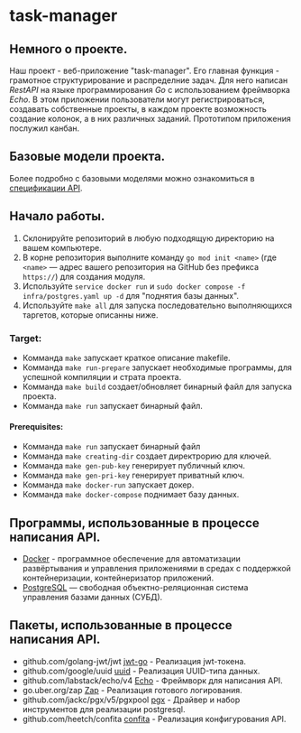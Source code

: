 # task-manager

## Немного о проекте.
Наш проект - веб-приложение "task-manager". Его главная функция - грамотное структурирование и распределние задач. Для него написан *RestAPI* на языке программирования *Go* с использованием фреймворка *Echo*.
В этом приложении пользователи могут регистрироваться, создавать собственные проекты, в каждом проекте возможность создание колонок, а в них различных заданий. Прототипом приложения послужил канбан.
## Базовые модели проекта.
Более подробно с базовыми моделями можно ознакомиться в [спецификации API](SPECIFICATION.md).

## Начало работы.
1. Склонируйте репозиторий в любую подходящую директорию на вашем компьютере.
2. В корне репозитория выполните команду `go mod init <name>` (где `<name>` — адрес вашего репозитория на GitHub без
   префикса `https://`) для создания модуля.
3. Используйте `service docker run` и `sudo docker compose -f infra/postgres.yaml up -d` для "поднятия базы данных". 
4. Используйте `make all` для запуска последовательно выполняющихся таргетов, которые описанны ниже.

### Target:
- Комманда `make` запускает краткое описание makefile.
- Комманда `make run-prepare` запускает необходимые программы, для успешной компиляции и страта проекта.
- Комманда `make build` создает/обновляет бинарный файл для запуска проекта.
- Комманда `make run` запускает бинарный файл.

#### Prerequisites:
- Комманда `make run` запускает бинарный файл
- Комманда `make creating-dir` создает директрорию для ключей.
- Комманда `make gen-pub-key` генерирует публичный ключ.
- Комманда `make gen-pri-key` генерирует приватный ключ.
- Комманда `make docker-run` запускает докер.
- Комманда `make docker-compose` поднимает базу данных.

## Программы, использованные в процессе написания API.
* [Docker](https://www.docker.com/) - программное обеспечение для автоматизации развёртывания и управления приложениями в средах с поддержкой контейнеризации, контейнеризатор приложений.
* [PostgreSQL](https://www.postgresql.org/) — свободная объектно-реляционная система управления базами данных (СУБД).

## Пакеты, использованные в процессе написания API.
* github.com/golang-jwt/jwt [jwt-go](https://github.com/golang-jwt/jwt) - Реализация jwt-токена. 
* github.com/google/uuid [uuid](https://github.com/google/uuid) - Реализация UUID-типа данных.
* github.com/labstack/echo/v4 [Echo](https://github.com/labstack/echo) - Фреймворк для написания API.
* go.uber.org/zap [Zap](https://github.com/uber-go/zap) - Реализация готового логирования.
* github.com/jackc/pgx/v5/pgxpool [pgx](https://github.com/jackc/pgx) - Драйвер и набор инструментов для реализации postgresql.
* github.com/heetch/confita [confita](https://github.com/heetch/confita) - Реализация конфигурования API.
   

